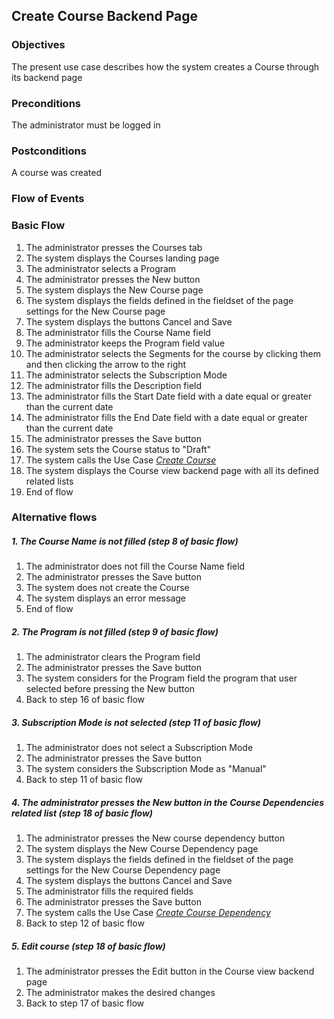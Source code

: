 ## Create Course Backend Page
 
### Objectives 
The present use case describes how the system creates a Course through its backend page
 
### Preconditions
The administrator must be logged in
 
### Postconditions
A course was created
 
### Flow of Events
 
### Basic Flow
   1. The administrator presses the Courses tab
   2. The system displays the Courses landing page
   3. The administrator selects a Program
   4. The administrator presses the New button
   5. The system displays the New Course page
   6. The system displays the fields defined in the fieldset of the page settings for the New Course page 
   7. The system displays the buttons Cancel and Save
   8. The administrator fills the Course Name field
   9. The administrator keeps the Program field value
   10. The administrator selects the Segments for the course by clicking them and then clicking the arrow to the right
   11. The administrator selects the Subscription Mode
   12. The administrator fills the Description field
   13. The administrator fills the Start Date field with a date equal or greater than the current date
   14. The administrator fills the End Date field with a date equal or greater than the current date
   15. The administrator presses the Save button 
   16. The system sets the Course status to "Draft"
   17. The system calls the Use Case [*Create Course*](https://github.com/FieloIncentiveAutomation/fieloelr/blob/feature/elrbackend/doc/UC-ELR-0001-Create%20Course.md)
   18. The system displays the Course view backend page with all its defined related lists 
   19. End of flow
 
### Alternative flows
 
##### 1. The Course Name is not filled (step 8 of basic flow)
   1. The administrator does not fill the Course Name field
   2. The administrator presses the Save button
   3. The system does not create the Course
   4. The system displays an error message
   5. End of flow

##### 2. The Program is not filled (step 9 of basic flow)
   1. The administrator clears the Program field
   2. The administrator presses the Save button
   3. The system considers for the Program field the program that user selected before pressing the New button
   4. Back to step 16 of basic flow
   
##### 3. Subscription Mode is not selected (step 11 of basic flow)
   1. The administrator does not select a Subscription Mode
   2. The administrator presses the Save button
   3. The system considers the Subscription Mode as "Manual"
   4. Back to step 11 of basic flow
   
##### 4. The administrator presses the New button in the Course Dependencies related list (step 18 of basic flow)
   1. The administrator presses the New course dependency button
   2. The system displays the New Course Dependency page
   3. The system displays the fields defined in the fieldset of the page settings for the New Course Dependency page 
   4. The system displays the buttons Cancel and Save
   5. The administrator fills the required fields
   6. The administrator presses the Save button 
   7. The system calls the Use Case [*Create Course Dependency*](https://github.com/FieloIncentiveAutomation/fieloelr/blob/feature/elrbackend/doc/UC-ELR-0002-Create%20Course%20Dependency.md)
   8. Back to step 12 of basic flow
 
##### 5. Edit course (step 18 of basic flow)
   1. The administrator presses the Edit button in the Course view backend page
   2. The administrator makes the desired changes
   3. Back to step 17 of basic flow
